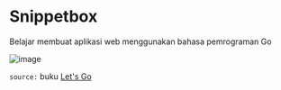 # Snippetbox

Belajar membuat aplikasi web menggunakan bahasa pemrograman Go

![image](https://user-images.githubusercontent.com/59204640/200573302-35911e06-38d8-4e20-94f9-84d9ed3cd758.png)



`source:` buku [Let's Go](https://lets-go.alexedwards.net/)
